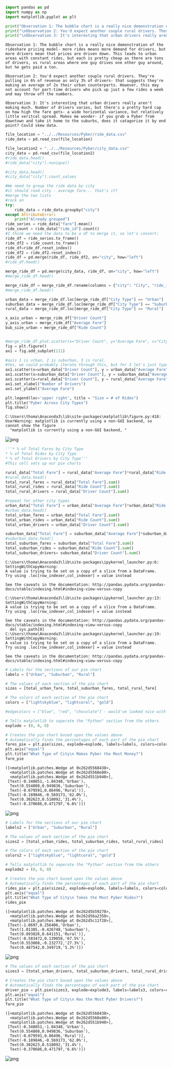 

```python
import pandas as pd
import numpy as np
import matplotlib.pyplot as plt

print("Observation 1: The bubble chart is a really nice demonstration of the rideshare pricing model- more rides means more demand for drivers, but more drivers mean that prices are driven down. This leads to urban areas with constant rides, but each is pretty cheap as there are tons of drivers, vs rural areas where one guy drives one other guy around, but he gets paid a ton.")
print("\nObservation 2: You'd expect another couple rural drivers. They're pulling in 6% of revenue as only 3% of drivers- that suggests they're making an average of 2x their urban counterparts. However, this may not account for part-time drivers who pick up just a few rides a week and may throw off the numbers.")
print("\nObservation 3: It's interesting that urban drivers really aren't making much. Number of drivers varies, but there's a pretty hard cap on how high the fare gets- a wide horizontal variance, but relatively little veritcal spread. Makes me wonder- if you grab a Pyber from downtown and take it home to the suburbs, does it catagorize it by end point? Could skew data.")
```

    Observation 1: The bubble chart is a really nice demonstration of the rideshare pricing model- more rides means more demand for drivers, but more drivers mean that prices are driven down. This leads to urban areas with constant rides, but each is pretty cheap as there are tons of drivers, vs rural areas where one guy drives one other guy around, but he gets paid a ton.
    
    Observation 2: You'd expect another couple rural drivers. They're pulling in 6% of revenue as only 3% of drivers- that suggests they're making an average of 2x their urban counterparts. However, this may not account for part-time drivers who pick up just a few rides a week and may throw off the numbers.
    
    Observation 3: It's interesting that urban drivers really aren't making much. Number of drivers varies, but there's a pretty hard cap on how high the fare gets- a wide horizontal variance, but relatively little veritcal spread. Makes me wonder- if you grab a Pyber from downtown and take it home to the suburbs, does it catagorize it by end point? Could skew data.
    


```python
file_location = "../../Resources/Pyber/ride_data.csv"
ride_data = pd.read_csv(file_location)

file_location2 = "../../Resources/Pyber/city_data.csv"
city_data = pd.read_csv(file_location2)
#ride_data.head()
#ride_data["city"].nunique()
```


```python
#city_data.head()
#city_data["city"].count_values
```


```python
#We need to group the ride data by city
#it should read city - average fare... that's it?
#merge the two lists
#rock on
try:
    ride_data = ride_data.groupby("city")
except AttributeError:
    print("Already grouped")
ride_series = ride_data["fare"].mean()
ride_count = ride_data["ride_id"].count()
#I think we need the data to be a df to merge it, so let's convert:
ride_df = ride_series.to_frame()
ride_df2 = ride_count.to_frame()
ride_df=ride_df.reset_index()
ride_df2 = ride_df2.reset_index()
ride_df = pd.merge(ride_df, ride_df2, on="city", how="left")
#ride_df.head()
```


```python
merge_ride_df = pd.merge(city_data, ride_df, on="city", how="left")
#merge_ride_df.head()
```


```python
merge_ride_df = merge_ride_df.rename(columns = {"city": "City", "ride_id":"Ride Count","driver_count": "Driver Count", "type": "City Type", "fare": "Average Fare"})
#merge_ride_df.head()
```


```python
urban_data = merge_ride_df.loc[merge_ride_df["City Type"] == "Urban"]
suburban_data = merge_ride_df.loc[merge_ride_df["City Type"] == "Suburban"]
rural_data = merge_ride_df.loc[merge_ride_df["City Type"] == "Rural"]

x_axis_urban = merge_ride_df["Driver Count"]
y_axis_urban = merge_ride_df["Average Fare"]
bub_size_urban = merge_ride_df["Ride Count"]


#merge_ride_df.plot.scatter(x="Driver Count", y="Average Fare", c="City Type", s=bub_size*10)
fig = plt.figure()
ax1 = fig.add_subplot(111)

#axis 1 is urban, 2 is suburban, 3 is rural.
#Yes, we could probably iterate through this, but for 3 let's just type it out.
ax1.scatter(x=urban_data["Driver Count"], y = urban_data["Average Fare"], c= "lightskyblue", edgecolors = "blue", s = urban_data["Ride Count"]*10, label = "Urban")
ax1.scatter(x=suburban_data["Driver Count"], y = suburban_data["Average Fare"], c= "lightcoral", edgecolors = "red", s = suburban_data["Ride Count"]*10, label = "Suburban")
ax1.scatter(x=rural_data["Driver Count"], y = rural_data["Average Fare"], c= "gold", edgecolors = "chocolate", s = rural_data["Ride Count"]*10, label = "Rural")
ax1.set_xlabel("Number of Drivers")
ax1.set_ylabel("Average Fare")

plt.legend(loc='upper right', title = "Size = # of Rides")
plt.title("Pyber Across City Types")
fig.show()
```

    C:\Users\thoma\Anaconda3\lib\site-packages\matplotlib\figure.py:418: UserWarning: matplotlib is currently using a non-GUI backend, so cannot show the figure
      "matplotlib is currently using a non-GUI backend, "
    


![png](output_6_1.png)



```python
'''* % of Total Fares by City Type
* % of Total Rides by City Type
* % of Total Drivers by City Type'''
#This cell sets up our pie charts

rural_data["Total Fare"] = rural_data["Average Fare"]*rural_data["Ride Count"]
#rural_data.head()
total_rural_fares = rural_data["Total Fare"].sum()
total_rural_rides = rural_data["Ride Count"].sum()
total_rural_drivers = rural_data["Driver Count"].sum()

#repeat for other city types
urban_data["Total Fare"] = urban_data["Average Fare"]*urban_data["Ride Count"]
#urban_data.head()
total_urban_fares = urban_data["Total Fare"].sum()
total_urban_rides = urban_data["Ride Count"].sum()
total_urban_drivers = urban_data["Driver Count"].sum()

suburban_data["Total Fare"] = suburban_data["Average Fare"]*suburban_data["Ride Count"]
#suburban_data.head()
total_suburban_fares = suburban_data["Total Fare"].sum()
total_suburban_rides = suburban_data["Ride Count"].sum()
total_suburban_drivers= suburban_data["Driver Count"].sum()


```

    C:\Users\thoma\Anaconda3\lib\site-packages\ipykernel_launcher.py:6: SettingWithCopyWarning: 
    A value is trying to be set on a copy of a slice from a DataFrame.
    Try using .loc[row_indexer,col_indexer] = value instead
    
    See the caveats in the documentation: http://pandas.pydata.org/pandas-docs/stable/indexing.html#indexing-view-versus-copy
      
    C:\Users\thoma\Anaconda3\lib\site-packages\ipykernel_launcher.py:13: SettingWithCopyWarning: 
    A value is trying to be set on a copy of a slice from a DataFrame.
    Try using .loc[row_indexer,col_indexer] = value instead
    
    See the caveats in the documentation: http://pandas.pydata.org/pandas-docs/stable/indexing.html#indexing-view-versus-copy
      del sys.path[0]
    C:\Users\thoma\Anaconda3\lib\site-packages\ipykernel_launcher.py:19: SettingWithCopyWarning: 
    A value is trying to be set on a copy of a slice from a DataFrame.
    Try using .loc[row_indexer,col_indexer] = value instead
    
    See the caveats in the documentation: http://pandas.pydata.org/pandas-docs/stable/indexing.html#indexing-view-versus-copy
    


```python
# Labels for the sections of our pie chart
labels = ["Urban", "Suburban", "Rural"]

# The values of each section of the pie chart
sizes = [total_urban_fare, total_suburban_fares, total_rural_fare]

# The colors of each section of the pie chart
colors = ["lightskyblue", "lightcoral", "gold"]

#edgecolors = ["blue", "red", "chocolate"] - would've looked nice with borders, but pie charts dont have them.

# Tells matplotlib to seperate the "Python" section from the others
explode = (0, 0, 0)

# Creates the pie chart based upon the values above
# Automatically finds the percentages of each part of the pie chart
fares_pie = plt.pie(sizes, explode=explode, labels=labels, colors=colors, autopct="%1.1f%%", shadow=True, startangle=45)
plt.axis("equal")
plt.title("What Type of City\n Makes Pyber the Most Money?")
fare_pie
```




    ([<matplotlib.patches.Wedge at 0x262d5568438>,
      <matplotlib.patches.Wedge at 0x262d5568e80>,
      <matplotlib.patches.Wedge at 0x262d551b940>],
     [Text(-0.348051,-1.04348,'Urban'),
      Text(0.554808,0.949836,'Suburban'),
      Text(-0.679591,0.86496,'Rural')],
     [Text(-0.189846,-0.569173,'62.0%'),
      Text(0.302623,0.518092,'31.4%'),
      Text(-0.370686,0.471797,'6.6%')])




![png](output_8_1.png)



```python
# Labels for the sections of our pie chart
labels2 = ["Urban", "Suburban", "Rural"]

# The values of each section of the pie chart
sizes2 = [total_urban_rides, total_suburban_rides, total_rural_rides]

# The colors of each section of the pie chart
colors2 = ["lightskyblue", "lightcoral", "gold"]

# Tells matplotlib to seperate the "Python" section from the others
explode2 = (0, 0, 0)

# Creates the pie chart based upon the values above
# Automatically finds the percentages of each part of the pie chart
rides_pie = plt.pie(sizes2, explode=explode, labels=labels, colors=colors, autopct="%1.1f%%", shadow=True, startangle=45)
plt.axis("equal")
plt.title("What Type of City\n Takes the Most Pyber Rides?")
rides_pie
```




    ([<matplotlib.patches.Wedge at 0x262d5b59278>,
      <matplotlib.patches.Wedge at 0x262d56a2358>,
      <matplotlib.patches.Wedge at 0x262d5c11f28>],
     [Text(-1.0697,0.256406,'Urban'),
      Text(1.01385,-0.426748,'Suburban'),
      Text(0.893826,0.641151,'Rural')],
     [Text(-0.583472,0.139858,'67.5%'),
      Text(0.553008,-0.232772,'27.3%'),
      Text(0.487542,0.349719,'5.2%')])




![png](output_9_1.png)



```python
# The values of each section of the pie chart
sizes3 = [total_urban_drivers, total_suburban_drivers, total_rural_drivers]

# Creates the pie chart based upon the values above
# Automatically finds the percentages of each part of the pie chart
driver_pie = plt.pie(sizes3, explode=explode3, labels=labels3, colors=colors3, autopct="%1.1f%%", shadow=True, startangle=45)
plt.axis("equal")
plt.title("What Type of City\n Has the Most Pyber Drivers?")
fare_pie
```




    ([<matplotlib.patches.Wedge at 0x262d5568438>,
      <matplotlib.patches.Wedge at 0x262d5568e80>,
      <matplotlib.patches.Wedge at 0x262d551b940>],
     [Text(-0.348051,-1.04348,'Urban'),
      Text(0.554808,0.949836,'Suburban'),
      Text(-0.679591,0.86496,'Rural')],
     [Text(-0.189846,-0.569173,'62.0%'),
      Text(0.302623,0.518092,'31.4%'),
      Text(-0.370686,0.471797,'6.6%')])




![png](output_10_1.png)

